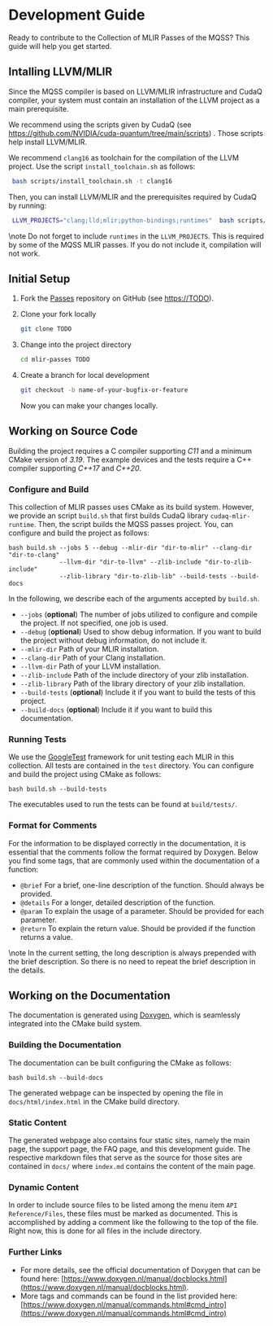 # Development Guide

<!-- IMPORTANT: Keep the line above as the first line. -->
<!----------------------------------------------------------------------------
Copyright 2024 Munich Quantum Software Stack Project

Licensed under the Apache License, Version 2.0 with LLVM Exceptions (the
"License"); you may not use this file except in compliance with the License.
You may obtain a copy of the License at

TODO: LICENSE

Unless required by applicable law or agreed to in writing, software
distributed under the License is distributed on an "AS IS" BASIS, WITHOUT
WARRANTIES OR CONDITIONS OF ANY KIND, either express or implied. See the
License for the specific language governing permissions and limitations under
the License.

SPDX-License-Identifier: Apache-2.0 WITH LLVM-exception
-------------------------------------------------------------------------- -->

<!-- This file is a static page and included in the CMakeLists.txt file. -->

Ready to contribute to the Collection of MLIR Passes of the MQSS? This guide will help you get started.

## Intalling LLVM/MLIR

Since the MQSS compiler is based on LLVM/MLIR infrastructure and CudaQ compiler, your system must contain an installation of the LLVM project as a main prerequisite.

We recommend using the scripts given by CudaQ (see <https://github.com/NVIDIA/cuda-quantum/tree/main/scripts>) . Those scripts help install LLVM/MLIR. 

We recommend `clang16` as toolchain for the compilation of the LLVM project.
Use the script `install_toolchain.sh` as follows:
   ```sh
    bash scripts/install_toolchain.sh -t clang16
   ```

Then, you can install LLVM/MLIR and the prerequisites required by CudaQ by running:
   ```sh
    LLVM_PROJECTS="clang;lld;mlir;python-bindings;runtimes"  bash scripts/install_prerequisites.sh
   ```

\note Do not forget to include `runtimes` in the `LLVM_PROJECTS`. This is required by some of the MQSS MLIR passes. If you do not include it, compilation will not work.

## Initial Setup

1. Fork the [Passes](TODO) repository on GitHub (see <https://TODO>).

2. Clone your fork locally

   ```sh
   git clone TODO
   ```

3. Change into the project directory

   ```sh
   cd mlir-passes TODO
   ```

4. Create a branch for local development

   ```sh
   git checkout -b name-of-your-bugfix-or-feature
   ```

   Now you can make your changes locally.

## Working on Source Code

Building the project requires a C compiler supporting _C11_ and a minimum CMake version of _3.19_.
The example devices and the tests require a C++ compiler supporting _C++17_ and _C++20_.

### Configure and Build

This collection of MLIR passes uses CMake as its build system. However, we provide an script `build.sh` that first builds CudaQ library `cudaq-mlir-runtime`. 
Then, the script builds the MQSS passes project.
You, can configure and build the project as follows:

```shell
bash build.sh --jobs 5 --debug --mlir-dir "dir-to-mlir" --clang-dir "dir-to-clang"
              --llvm-dir "dir-to-llvm" --zlib-include "dir-to-zlib-include"
              --zlib-library "dir-to-zlib-lib" --build-tests --build-docs
```

In the following, we describe each of the arguments accepted by `build.sh`.
- `--jobs` (__optional__) The number of jobs utilized to configure and compile the project. If not specified, one job is used. 
- `--debug` (__optional__) Used to show debug information. If you want to build the project without debug information, do not include it. 
- `--mlir-dir` Path of your MLIR installation. 
- `--clang-dir` Path of your Clang installation. 
- `--llvm-dir` Path of your LLVM installation. 
- `--zlib-include` Path of the include directory of your zlib installation. 
- `--zlib-library` Path of the library directory of your zlib installation. 
- `--build-tests` (__optional__) Include it if you want to build the tests of this project.
- `--build-docs` (__optional__) Include it if you want to build this documentation.

### Running Tests

We use the [GoogleTest](https://google.github.io/googletest/primer.html) framework for unit testing each MLIR in this collection. All tests are contained in the `test` directory. You can configure and build the project using CMake as follows:

```shell
bash build.sh --build-tests
```

The executables used to run the tests can be found at `build/tests/`.


### Format for Comments

For the information to be displayed correctly in the documentation, it is essential that the
comments follow the format required by Doxygen. Below you find some tags, that are commonly used
within the documentation of a function:

- `@brief` For a brief, one-line description of the function. Should always be provided.
- `@details` For a longer, detailed description of the function.
- `@param` To explain the usage of a parameter. Should be provided for each parameter.
- `@return` To explain the return value. Should be provided if the function returns a value.

\note In the current setting, the long description is always prepended with the brief description.
So there is no need to repeat the brief description in the details.

## Working on the Documentation

The documentation is generated using [Doxygen](https://www.doxygen.nl/index.html), which is
seamlessly integrated into the CMake build system.

### Building the Documentation

The documentation can be built configuring the CMake as follows:

```shell
bash build.sh --build-docs
```

The generated webpage can be inspected by opening the file in `docs/html/index.html` in the CMake build directory.

### Static Content

The generated webpage also contains four static sites, namely the main page, the support page, the FAQ page, and this development guide. The respective markdown files that serve as the source for those sites are contained in `docs/` where `index.md` contains the content of the main page.

### Dynamic Content

In order to include source files to be listed among the menu item `API Reference/Files`, these files must be marked as documented. This is accomplished by adding a comment like the following to the top of the file. Right now, this is done for all files in the include directory.

### Further Links

- For more details, see the official documentation of Doxygen that can be found here:
  [https://www.doxygen.nl/manual/docblocks.html](https://www.doxygen.nl/manual/docblocks.html).
- More tags and commands can be found in the list provided here:
  [https://www.doxygen.nl/manual/commands.html#cmd_intro](https://www.doxygen.nl/manual/commands.html#cmd_intro)
